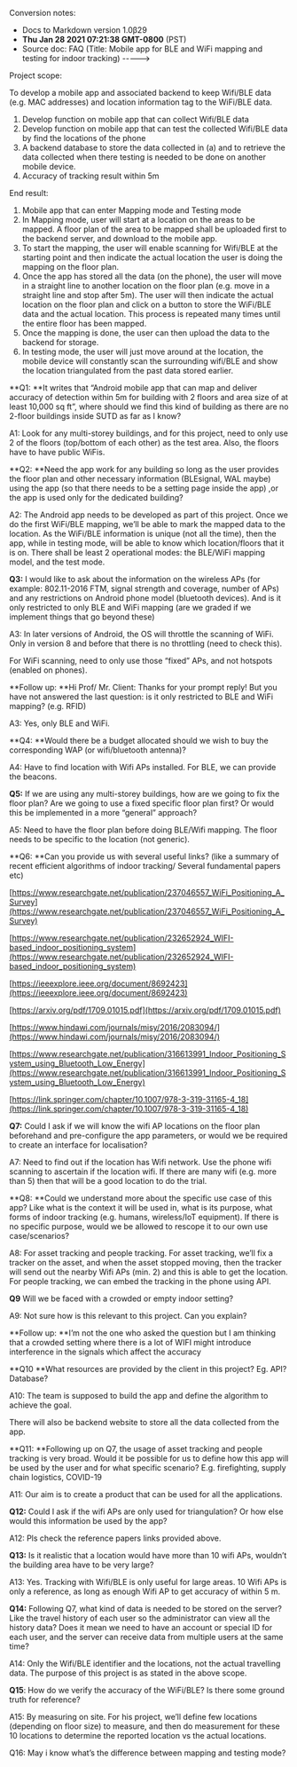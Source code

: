 Conversion notes:

* Docs to Markdown version 1.0β29
* **Thu Jan 28 2021 07:21:38 GMT-0800** (PST)
* Source doc: FAQ (Title: Mobile app for BLE and WiFi mapping and testing for indoor tracking)
----->


Project scope:

To develop a mobile app and associated backend to keep Wifi/BLE data (e.g. MAC addresses) and location information tag to the WiFi/BLE data.



1. Develop function on mobile app that can collect Wifi/BLE data
2. Develop function on mobile app that can test the collected Wifi/BLE data by find the locations of the phone
3. A backend database to store the data collected in (a) and to retrieve the data collected when there testing is needed to be done on another mobile device.
4. Accuracy of tracking result within 5m

End result:



1. Mobile app that can enter Mapping mode and Testing mode
2. In Mapping mode, user will start at a location on the areas to be mapped. A floor plan of the area to be mapped shall be uploaded first to the backend server, and download to the mobile app. 
3. To start the mapping, the user will enable scanning for Wifi/BLE at the starting point and then indicate the actual location the user is doing the mapping on the floor plan.
4. Once the app has stored all the data (on the phone), the user will move in a straight line to another location on the floor plan (e.g. move in a straight line and stop after 5m). The user will then indicate the actual location on the floor plan and click on a button to store the WiFi/BLE data and the actual location. This process is repeated many times until the entire floor has been mapped.
5. Once the mapping is done, the user can then upload the data to the backend for storage.
6. In testing mode, the user will just move around at the location, the mobile device will constantly scan the surrounding wifi/BLE and show the location triangulated from the past data stored earlier.

**Q1: **It writes that “Android mobile app that can map and deliver accuracy of detection within 5m for building with 2 floors and area size of at least 10,000 sq ft”, where should we find this kind of building as there are no 2-floor buildings inside SUTD as far as I know?

A1: Look for any multi-storey buildings, and for this project, need to only use 2 of the floors (top/bottom of each other) as the test area. Also, the floors have to have public WiFis.

**Q2: **Need the app work for any building so long as the user provides the floor plan and other necessary information (BLEsignal, WAL maybe) using the app (so that there needs to be a setting page inside the app) ,or the app is used only for the dedicated building?

A2: The Android app needs to be developed as part of this project. Once we do the first WiFi/BLE mapping, we’ll be able to mark the mapped data to the location. As the WiFi/BLE information is unique (not all the time), then the app, while in testing mode, will be able to know which location/floors that it is on. There shall be least 2 operational modes: the BLE/WiFi mapping model, and the test mode.

**Q3:** I would like to ask about the information on the wireless APs (for example: 802.11-2016 FTM, signal strength and coverage, number of APs) and any restrictions on Android phone model (bluetooth devices). And is it only restricted to only BLE and WiFi mapping (are we graded if we implement things that go beyond these)

A3: In later versions of Android, the OS will throttle the scanning of WiFi. Only in version 8 and before that there is no throttling (need to check this).

For WiFi scanning,  need to only use those “fixed” APs, and not hotspots (enabled on phones).

**Follow up: **Hi Prof/ Mr. Client: Thanks for your prompt reply! But you have not answered the last question: is it only restricted to BLE and WiFi mapping? (e.g. RFID)

A3: Yes, only BLE and WiFi.

**Q4: **Would there be a budget allocated should we wish to buy the corresponding WAP (or wifi/bluetooth antenna)?

A4: Have to find location with Wifi APs installed. For BLE, we can provide the beacons.

**Q5:** If we are using any multi-storey buildings, how are we going to fix the floor plan? Are we going to use a fixed specific floor plan first? Or would this be implemented in a more “general” approach?

A5: Need to have the floor plan before doing BLE/Wifi mapping. The floor needs to be specific to the location (not generic).

**Q6: **Can you provide us with several useful links? (like a summary of recent efficient algorithms of indoor tracking/ Several fundamental papers etc) 

[https://www.researchgate.net/publication/237046557_WiFi_Positioning_A_Survey](https://www.researchgate.net/publication/237046557_WiFi_Positioning_A_Survey)

[https://www.researchgate.net/publication/232652924_WIFI-based_indoor_positioning_system](https://www.researchgate.net/publication/232652924_WIFI-based_indoor_positioning_system)

[https://ieeexplore.ieee.org/document/8692423](https://ieeexplore.ieee.org/document/8692423)

[https://arxiv.org/pdf/1709.01015.pdf](https://arxiv.org/pdf/1709.01015.pdf)

[https://www.hindawi.com/journals/misy/2016/2083094/](https://www.hindawi.com/journals/misy/2016/2083094/)

[https://www.researchgate.net/publication/316613991_Indoor_Positioning_System_using_Bluetooth_Low_Energy](https://www.researchgate.net/publication/316613991_Indoor_Positioning_System_using_Bluetooth_Low_Energy)

[https://link.springer.com/chapter/10.1007/978-3-319-31165-4_18](https://link.springer.com/chapter/10.1007/978-3-319-31165-4_18)

**Q7:** Could I ask if we will know the wifi AP locations on the floor plan beforehand and pre-configure the app parameters, or would we be required to create an interface for localisation?

A7: Need to find out if the location has Wifi network. Use the phone wifi scanning to ascertain if the location wifi. If there are many wifi (e.g. more than 5) then that will be a good location to do the trial.

**Q8: **Could we understand more about the specific use case of this app? Like what is the context it will be used in, what is its purpose, what forms of indoor tracking (e.g. humans, wireless/IoT equipment). If there is no specific purpose, would we be allowed to rescope it to our own use case/scenarios?

A8: For asset tracking and people tracking.  For asset tracking, we’ll fix a tracker on the asset, and when the asset stopped moving, then the tracker will send out the nearby Wifi APs (min. 2) and this is able to get the location.  For people tracking, we can embed the tracking in the phone using API.

**Q9** Will we be faced with a crowded or empty indoor setting? 

A9: Not sure how is this relevant to this project. Can you explain?

**Follow up: **I’m not the one who asked the question but I am thinking that a crowded setting where there is a lot of WIFI might introduce interference in the signals which affect the accuracy

**Q10 **What resources are provided by the client in this project? Eg. API? Database? 

A10: The team is supposed to build the app and define the algorithm to achieve the goal.

There will also be backend website to store all the data collected from the app.

**Q11: **Following up on Q7, the usage of asset tracking and people tracking is very broad. Would it be possible for us to define how this app will be used by the user and for what specific scenario? E.g. firefighting, supply chain logistics, COVID-19

A11: Our aim is to create a product that can be used for all the applications.

**Q12:** Could I ask if the wifi APs are only used for triangulation? Or how else would this information be used by the app?

A12: Pls check the reference papers links provided above.

**Q13:** Is it realistic that a location would have more than 10 wifi APs, wouldn’t the building area have to be very large? 

A13: Yes. Tracking with Wifi/BLE is only useful for large areas. 10 Wifi APs is only a reference, as long as enough Wifi AP to get accuracy of within 5 m.

**Q14:** Following Q7, what kind of data is needed to be stored on the server? Like the travel history of each user so the administrator can view all the history data? Does it mean we need to have an account or special ID for each user, and the server can receive data from multiple users at the same time? 

A14: Only the Wifi/BLE identifier and the locations, not the actual travelling data. The purpose of this project is as stated in the above scope.

**Q15**: How do we verify the accuracy of the WiFi/BLE? Is there some ground truth for reference?

A15: By measuring on site. For his project, we’ll define few locations (depending on floor size) to measure, and then do measurement for these 10 locations to determine the reported location vs the actual locations.

Q16: May i know what’s the difference between mapping and testing mode?
